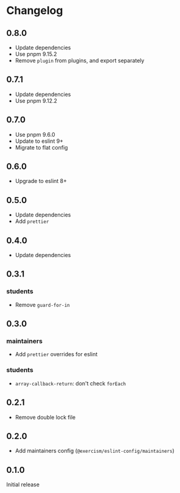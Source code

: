 # Changelog

## 0.8.0

- Update dependencies
- Use pnpm 9.15.2
- Remove `plugin` from plugins, and export separately

## 0.7.1

- Update dependencies
- Use pnpm 9.12.2

## 0.7.0

- Use pnpm 9.6.0
- Update to eslint 9+
- Migrate to flat config

## 0.6.0

- Upgrade to eslint 8+

## 0.5.0

- Update dependencies
- Add `prettier`

## 0.4.0

- Update dependencies

## 0.3.1

### students

- Remove `guard-for-in`

## 0.3.0

### maintainers

- Add `prettier` overrides for eslint

### students

- `array-callback-return`: don't check `forEach`

## 0.2.1

- Remove double lock file

## 0.2.0

- Add maintainers config (`@exercism/eslint-config/maintainers`)

## 0.1.0

Initial release
